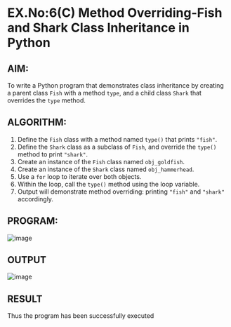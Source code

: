 # EX.No:6(C) Method Overriding-Fish and Shark Class Inheritance in Python

## AIM:
To write a Python program that demonstrates class inheritance by creating a parent class `Fish` with a method `type`, and a child class `Shark` that overrides the `type` method.

## ALGORITHM:

1. Define the `Fish` class with a method named `type()` that prints `"fish"`.
2. Define the `Shark` class as a subclass of `Fish`, and override the `type()` method to print `"shark"`.
3. Create an instance of the `Fish` class named `obj_goldfish`.
4. Create an instance of the `Shark` class named `obj_hammerhead`.
5. Use a `for` loop to iterate over both objects.
6. Within the loop, call the `type()` method using the loop variable.
7. Output will demonstrate method overriding: printing `"fish"` and `"shark"` accordingly.

## PROGRAM:
![image](https://github.com/user-attachments/assets/48b38e02-bca0-4e9d-a33c-9bc1ee79409b)

## OUTPUT
![image](https://github.com/user-attachments/assets/5b283574-939e-4abb-b29d-659454c31bac)

## RESULT
Thus the program has been successfully executed
